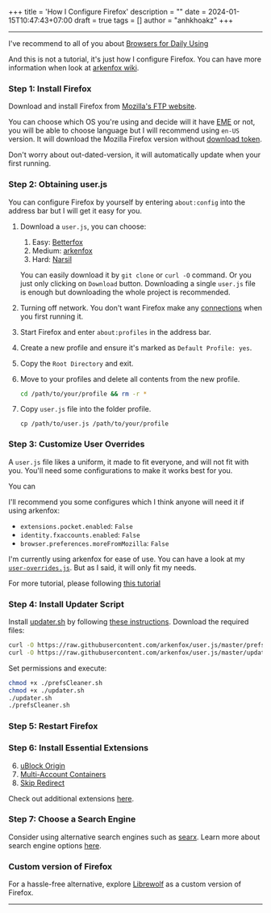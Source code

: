 +++
title = 'How I Configure Firefox'
description = ""
date = 2024-01-15T10:47:43+07:00
draft = true
tags = []
author = "anhkhoakz"
+++

---

I've recommend to all of you about [Browsers for Daily Using]({})

And this is not a tutorial, it's just how I configure Firefox. You can have more information when look at [arkenfox wiki](https://github.com/arkenfox/user.js/wiki).

### Step 1: Install Firefox

Download and install Firefox from [Mozilla's FTP website](https://ftp.mozilla.org/pub/firefox/releases/121.0/).

You can choose which OS you're using and decide will it have [EME](https://hsivonen.fi/eme/) or not, you will be able to choose language but I will recommend using `en-US` version. It will download the Mozilla Firefox version without [download token](https://bugzilla.mozilla.org/show_bug.cgi?id=1677497#c0).

Don't worry about out-dated-version, it will automatically update when your first running.

### Step 2: Obtaining user.js

You can configure Firefox by yourself by entering `about:config` into the address bar but I will get it easy for you.

1. Download a `user.js`, you can choose:

    1. Easy: [Betterfox](https://github.com/yokoffing/Betterfox/)
    2. Medium: [arkenfox](https://github.com/arkenfox/user.js/)
    3. Hard: [Narsil](https://git.nixnet.services/Narsil/desktop_user.js/)

    You can easily download it by `git clone` or `curl -O` command. Or you just only clicking on `Download` button. Downloading a single `user.js` file is enough but downloading the whole project is recommended.

2. Turning off network. You don't want Firefox make any [connections](https://sizeof.cat/post/web-browser-telemetry/#mozilla-firefox) when you first running it.
3. Start Firefox and enter `about:profiles` in the address bar.
4. Create a new profile and ensure it's marked as `Default Profile: yes`.
5. Copy the `Root Directory` and exit.
6. Move to your profiles and delete all contents from the new profile.
    ```sh
    cd /path/to/your/profile && rm -r *
    ```
7. Copy `user.js` file into the folder profile.
    ```shell
    cp /path/to/user.js /path/to/your/profile
    ```

### Step 3: Customize User Overrides

A `user.js` file likes a uniform, it made to fit everyone, and will not fit with you. You'll need some configurations to make it works best for you.

You can

I'll recommend you some configures which I think anyone will need it if using arkenfox:

-   `extensions.pocket.enabled`: `False`
-   `identity.fxaccounts.enabled`: `False`
-   `browser.preferences.moreFromMozilla`: `False`

I'm currently using arkenfox for ease of use. You can have a look at my [`user-overrides.js`](https://codeberg.org/anhkhoakz/arkenfox_user-overrides). But as I said, it will only fit my needs.

For more tutorial, please following [this tutorial](https://github.com/arkenfox/user.js/wiki/3.1-Overrides)

### Step 4: Install Updater Script

Install [updater.sh](https://raw.githubusercontent.com/arkenfox/user.js/master/updater.sh) by following [these instructions](https://github.com/arkenfox/user.js/wiki/3.4-Apply-&-Update-&-Maintain). Download the required files:

```sh
curl -O https://raw.githubusercontent.com/arkenfox/user.js/master/prefsCleaner.sh
curl -O https://raw.githubusercontent.com/arkenfox/user.js/master/updater.sh
```

Set permissions and execute:

```sh
chmod +x ./prefsCleaner.sh
chmod +x ./updater.sh
./updater.sh
./prefsCleaner.sh
```

### Step 5: Restart Firefox

### Step 6: Install Essential Extensions

6. [uBlock Origin](https://github.com/gorhill/uBlock)
7. [Multi-Account Containers](https://github.com/mozilla/multi-account-containers)
8. [Skip Redirect](https://github.com/sblask/webextension-skip-redirect)

Check out additional extensions [here](https://github.com/arkenfox/user.js/wiki/4.1-Extensions).

### Step 7: Choose a Search Engine

Consider using alternative search engines such as [searx](https://searx.github.io/searx/). Learn more about search engine options [here](https://digdeeper.neocities.org/articles/search).

### Custom version of Firefox

For a hassle-free alternative, explore [Librewolf](https://librewolf.net/) as a custom version of Firefox.

---
